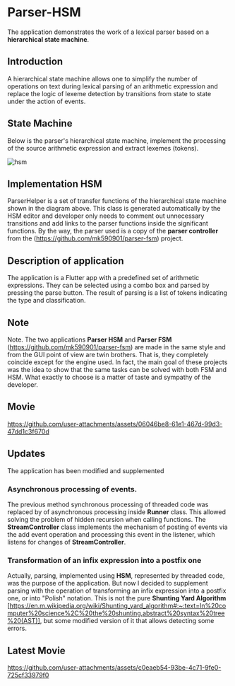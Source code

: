 # Parser-HSM

The application demonstrates the work of a lexical parser based on a __hierarchical state machine__.

## Introduction
A hierarchical state machine allows one to simplify the number of operations on text during lexical parsing of an arithmetic expression and replace the logic of lexeme detection by transitions from state to state under the action of events.

## State Machine
Below is the parser's hierarchical state machine, implement the processing of the source arithmetic expression and extract lexemes (tokens).

![hsm](https://github.com/user-attachments/assets/6e142156-34e8-4bea-9267-674a1c6b6659)

## Implementation HSM
ParserHelper is a set of transfer functions of the hierarchical state machine shown in the diagram above. This class is generated automatically by the HSM editor and developer only needs to comment out unnecessary transitions and add links to the parser functions inside the significant functions. By the way, the parser used is a copy of the __parser controller__ from the (https://github.com/mk590901/parser-fsm) project.

## Description of application
The application is a Flutter app with a predefined set of arithmetic expressions. They can be selected using a combo box and parsed by pressing the parse button. The result of parsing is a list of tokens indicating the type and classification.

## Note
Note. The two applications __Parser HSM__ and __Parser FSM__ (https://github.com/mk590901/parser-fsm) are made in the same style and from the GUI point of view are twin brothers. That is, they completely coincide except for the engine used. In fact, the main goal of these projects was the idea to show that the same tasks can be solved with both FSM and HSM. What exactly to choose is a matter of taste and sympathy of the developer.

## Movie

https://github.com/user-attachments/assets/06046be8-61e1-467d-99d3-47dd1c3f670d

## Updates

The application has been modified and supplemented

### Asynchronous processing of events.

The previous method synchronous processing of threaded code was replaced by of asynchronous processing inside __Runner__ class. This allowed solving the problem of hidden recursion when calling functions. The __StreamController__ class implements the mechanism of posting of events via the add event operation and processing this event in the listener, which listens for changes of __StreamController__.

### Transformation of an infix expression into a postfix one

Actually, parsing, implemented using __HSM__, represented by threaded code, was the purpose of the application. But now I decided to supplement parsing with the operation of transforming an infix expression into a postfix one, or into "Polish" notation. This is not the pure __Shunting Yard Algorithm__ [https://en.m.wikipedia.org/wiki/Shunting_yard_algorithm#:~:text=In%20computer%20science%2C%20the%20shunting,abstract%20syntax%20tree%20(AST)], but some modified version of it that allows detecting some errors.

## Latest Movie

https://github.com/user-attachments/assets/c0eaeb54-93be-4c71-9fe0-725cf33979f0



